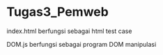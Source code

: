 # Tugas3_Pemweb
index.html berfungsi sebagai html test case

DOM.js berfungsi sebagai program DOM manipulasi
